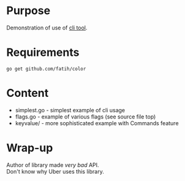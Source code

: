 # Purpose
Demonstration of use of [cli tool](https://github.com/urfave/cli).

# Requirements
`go get github.com/fatih/color`


# Content
- simplest.go - simplest example of cli usage
- flags.go - example of various flags (see source file top)
- keyvalue/ - more sophisticated example with Commands feature

# Wrap-up
Author of library made *very bad* API.  
Don't know why Uber uses this library.
